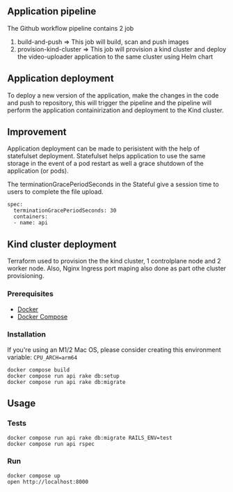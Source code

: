 ## Application pipeline
The Github workflow pipeline contains 2 job


 1. build-and-push => This job will build, scan and push images
 2. provision-kind-cluster => This job will provision a kind cluster and deploy the video-uploader application to the same cluster using Helm chart

## Application deployment
To deploy a new version of the application, make the changes in the code and push to repository, this will trigger the pipeline and the pipeline will perform the application containirization and deployment to the Kind cluster.

## Improvement
Application deployment can be made to perisistent with the help of statefulset deployment. Statefulset helps application to use the same storage in the event of a pod restart as well a grace shutdown of the application (or pods). 

The terminationGracePeriodSeconds in the Stateful give a session time to users to complete the file upload.

```shell
spec:
  terminationGracePeriodSeconds: 30
  containers:
  - name: api
```

## Kind cluster deployment
Terraform used to provision the the kind cluster, 1 controlplane node and 2 worker node. Also, Nginx Ingress port maping also done as part othe cluster provisioning.



### Prerequisites

- [Docker](https://www.docker.com/)
- [Docker Compose](https://docs.docker.com/compose/)

### Installation
If you're using an M1/2 Mac OS, please consider creating this environment variable:
`CPU_ARCH=arm64`

```shell
docker compose build
docker compose run api rake db:setup
docker compose run api rake db:migrate
```

## Usage
### Tests

```shell
docker compose run api rake db:migrate RAILS_ENV=test
docker compose run api rspec
```

### Run

```shell
docker compose up
open http://localhost:8000
```
